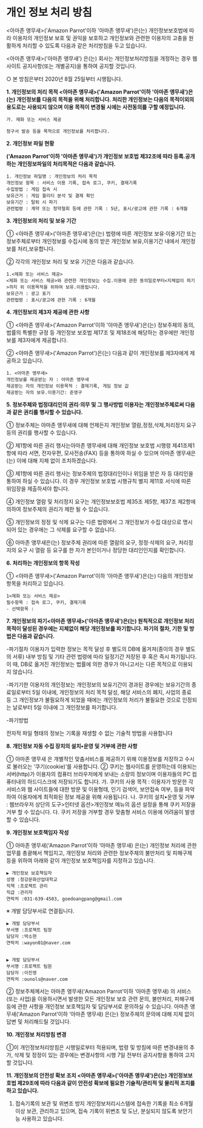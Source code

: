 # 개인 정보 처리 방침



<아마존 앵무새>('Amazon Parrot'이하 '아마존 앵무새')은(는) 개인정보보호법에 따라 이용자의 개인정보 보호 및 권익을 보호하고 개인정보와 관련한 이용자의 고충을 원활하게 처리할 수 있도록 다음과 같은 처리방침을 두고 있습니다.

<아마존 앵무새>('아마존 앵무새') 은(는) 회사는 개인정보처리방침을 개정하는 경우 웹사이트 공지사항(또는 개별공지)을 통하여 공지할 것입니다.

○ 본 방침은부터 2020년 8월 25일부터 시행됩니다.

**1. 개인정보의 처리 목적 <아마존 앵무새>('Amazon Parrot'이하 '아마존 앵무새')은(는) 개인정보를 다음의 목적을 위해 처리합니다. 처리한 개인정보는 다음의 목적이외의 용도로는 사용되지 않으며 이용 목적이 변경될 시에는 사전동의를 구할 예정입니다.**

    가. 재화 또는 서비스 제공

    청구서 발송 등을 목적으로 개인정보를 처리합니다.

**2. 개인정보 파일 현황**

**('Amazon Parrot'이하 '아마존 앵무새')가 개인정보 보호법 제32조에 따라 등록․공개하는 개인정보파일의 처리목적은 다음과 같습니다.**

    1. 개인정보 파일명 : 개인정보의 처리 목적
    개인정보 항목 : 서비스 이용 기록, 접속 로그, 쿠키, 결제기록
    수집방법 : 게임 접속 시
    보유근거 : 게임 퀄리티 분석 및 결제 확인
    보유기간 : 탈퇴 시 파기
    관련법령 : 계약 또는 청약철회 등에 관한 기록 : 5년, 표시/광고에 관한 기록 : 6개월


**3. 개인정보의 처리 및 보유 기간**

① <아마존 앵무새>('아마존 앵무새')은(는) 법령에 따른 개인정보 보유·이용기간 또는 정보주체로부터 개인정보를 수집시에 동의 받은 개인정보 보유,이용기간 내에서 개인정보를 처리,보유합니다.

② 각각의 개인정보 처리 및 보유 기간은 다음과 같습니다.

    1.<제화 또는 서비스 제공>
    <제화 또는 서비스 제공>와 관련한 개인정보는 수집.이용에 관한 동의일로부터<지체없이 파기>까지 위 이용목적을 위하여 보유.이용됩니다.
    보유근거 : 광고 표기
    관련법령 : 표시/광고에 관한 기록 : 6개월



**4. 개인정보의 제3자 제공에 관한 사항**

① <아마존 앵무새>('Amazon Parrot'이하 '아마존 앵무새')은(는) 정보주체의 동의, 법률의 특별한 규정 등 개인정보 보호법 제17조 및 제18조에 해당하는 경우에만 개인정보를 제3자에게 제공합니다.

② <아마존 앵무새>('Amazon Parrot')은(는) 다음과 같이 개인정보를 제3자에게 제공하고 있습니다.

    1. <아마존 앵무새>
    개인정보를 제공받는 자 : 아마존 앵무새
    제공받는 자의 개인정보 이용목적 : 결제기록, 게임 정보 값
    제공받는 자의 보유.이용기간: 준영구



**5. 정보주체와 법정대리인의 권리·의무 및 그 행사방법 이용자는 개인정보주체로써 다음과 같은 권리를 행사할 수 있습니다.**

① 정보주체는 아마존 앵무새에 대해 언제든지 개인정보 열람,정정,삭제,처리정지 요구 등의 권리를 행사할 수 있습니다.

② 제1항에 따른 권리 행사는아마존 앵무새에 대해 개인정보 보호법 시행령 제41조제1항에 따라 서면, 전자우편, 모사전송(FAX) 등을 통하여 하실 수 있으며 아마존 앵무새은(는) 이에 대해 지체 없이 조치하겠습니다.

③ 제1항에 따른 권리 행사는 정보주체의 법정대리인이나 위임을 받은 자 등 대리인을 통하여 하실 수 있습니다. 이 경우 개인정보 보호법 시행규칙 별지 제11호 서식에 따른 위임장을 제출하셔야 합니다.

④ 개인정보 열람 및 처리정지 요구는 개인정보보호법 제35조 제5항, 제37조 제2항에 의하여 정보주체의 권리가 제한 될 수 있습니다.

⑤ 개인정보의 정정 및 삭제 요구는 다른 법령에서 그 개인정보가 수집 대상으로 명시되어 있는 경우에는 그 삭제를 요구할 수 없습니다.

⑥ 아마존 앵무새은(는) 정보주체 권리에 따른 열람의 요구, 정정·삭제의 요구, 처리정지의 요구 시 열람 등 요구를 한 자가 본인이거나 정당한 대리인인지를 확인합니다.


**6. 처리하는 개인정보의 항목 작성**

① <아마존 앵무새>('Amazon Parrot'이하 '아마존 앵무새')은(는) 다음의 개인정보 항목을 처리하고 있습니다.

    1<제화 또는 서비스 제공>
    필수항목 : 접속 로그, 쿠키, 결제기록
    - 선택항목 : 



**7. 개인정보의 파기<아마존 앵무새>('아마존 앵무새')은(는) 원칙적으로 개인정보 처리목적이 달성된 경우에는 지체없이 해당 개인정보를 파기합니다. 파기의 절차, 기한 및 방법은 다음과 같습니다.**

-파기절차
이용자가 입력한 정보는 목적 달성 후 별도의 DB에 옮겨져(종이의 경우 별도의 서류) 내부 방침 및 기타 관련 법령에 따라 일정기간 저장된 후 혹은 즉시 파기됩니다. 이 때, DB로 옮겨진 개인정보는 법률에 의한 경우가 아니고서는 다른 목적으로 이용되지 않습니다.

-파기기한
이용자의 개인정보는 개인정보의 보유기간이 경과된 경우에는 보유기간의 종료일로부터 5일 이내에, 개인정보의 처리 목적 달성, 해당 서비스의 폐지, 사업의 종료 등 그 개인정보가 불필요하게 되었을 때에는 개인정보의 처리가 불필요한 것으로 인정되는 날로부터 5일 이내에 그 개인정보를 파기합니다.

-파기방법

전자적 파일 형태의 정보는 기록을 재생할 수 없는 기술적 방법을 사용합니다


**8. 개인정보 자동 수집 장치의 설치•운영 및 거부에 관한 사항**

① 아마존 앵무새 은 개별적인 맞춤서비스를 제공하기 위해 이용정보를 저장하고 수시로 불러오는 ‘쿠기(cookie)’를 사용합니다. ② 쿠키는 웹사이트를 운영하는데 이용되는 서버(http)가 이용자의 컴퓨터 브라우저에게 보내는 소량의 정보이며 이용자들의 PC 컴퓨터내의 하드디스크에 저장되기도 합니다. 가. 쿠키의 사용 목적 : 이용자가 방문한 각 서비스와 웹 사이트들에 대한 방문 및 이용형태, 인기 검색어, 보안접속 여부, 등을 파악하여 이용자에게 최적화된 정보 제공을 위해 사용됩니다. 나. 쿠키의 설치•운영 및 거부 : 웹브라우저 상단의 도구>인터넷 옵션>개인정보 메뉴의 옵션 설정을 통해 쿠키 저장을 거부 할 수 있습니다. 다. 쿠키 저장을 거부할 경우 맞춤형 서비스 이용에 어려움이 발생할 수 있습니다.

**9. 개인정보 보호책임자 작성**

① 아마존 앵무새(‘Amazon Parrot’이하 ‘아마존 앵무새) 은(는) 개인정보 처리에 관한 업무를 총괄해서 책임지고, 개인정보 처리와 관련한 정보주체의 불만처리 및 피해구제 등을 위하여 아래와 같이 개인정보 보호책임자를 지정하고 있습니다.

    ▶ 개인정보 보호책임자
    성명 :청강문화산업대학교
    직책 :프로젝트 관리
    직급 :관리자
    연락처 :031-639-4503, goedoangpang@gmail.com 

※ 개발 담당부서로 연결됩니다.


    ▶ 개발 담당부서
    부서명 :프로젝트 팀장
    담당자 :박소현
    연락처 :wayon01@naver.com 


    ▶ 개발 담당부서
    부서명 :프로젝트 팀원
    담당자 :이진영
    연락처 :ounols@naver.com 

② 정보주체께서는 아마존 앵무새(‘Amazon Parrot’이하 ‘아마존 앵무새) 의 서비스(또는 사업)을 이용하시면서 발생한 모든 개인정보 보호 관련 문의, 불만처리, 피해구제 등에 관한 사항을 개인정보 보호책임자 및 담당부서로 문의하실 수 있습니다. 아마존 앵무새(‘Amazon Parrot’이하 ‘아마존 앵무새) 은(는) 정보주체의 문의에 대해 지체 없이 답변 및 처리해드릴 것입니다.

**10. 개인정보 처리방침 변경**

①이 개인정보처리방침은 시행일로부터 적용되며, 법령 및 방침에 따른 변경내용의 추가, 삭제 및 정정이 있는 경우에는 변경사항의 시행 7일 전부터 공지사항을 통하여 고지할 것입니다.


**11. 개인정보의 안전성 확보 조치 <아마존 앵무새>('아마존 앵무새')은(는) 개인정보보호법 제29조에 따라 다음과 같이 안전성 확보에 필요한 기술적/관리적 및 물리적 조치를 하고 있습니다.**

1. 접속기록의 보관 및 위변조 방지
개인정보처리시스템에 접속한 기록을 최소 6개월 이상 보관, 관리하고 있으며, 접속 기록이 위변조 및 도난, 분실되지 않도록 보안기능 사용하고 있습니다.

